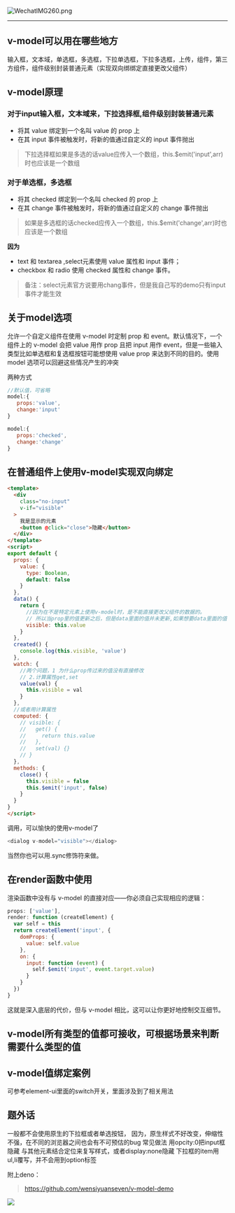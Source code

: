 ![WechatIMG260.png](http://182.92.243.204/usr/uploads/2020/03/3810517013.png)

------------

##  v-model可以用在哪些地方
输入框，文本域，单选框，多选框，下拉单选框，下拉多选框，上传，组件，第三方组件，组件级别封装普通元素（实现双向绑绑定直接更改父组件）

##   v-model原理
### **对于input输入框，文本域来，下拉选择框,组件级别封装普通元素**
- 将其 value  绑定到一个名叫 value 的 prop 上
- 在其 input 事件被触发时，将新的值通过自定义的 input 事件抛出

> 下拉选择框如果是多选的话value应传入一个数组，this.$emit('input',arr)时也应该是一个数组

### **对于单选框，多选框**
- 将其 checked  绑定到一个名叫 checked 的 prop 上
- 在其 change 事件被触发时，将新的值通过自定义的 change 事件抛出

> 如果是多选框的话checked应传入一个数组，this.$emit('change',arr)时也应该是一个数组

**因为**
- text 和 textarea ,select元素使用 value 属性和 input 事件；
- checkbox 和 radio 使用 checked 属性和 change 事件。

> 备注：select元素官方说要用chang事件，但是我自己写的demo只有input事件才能生效

##   关于model选项

允许一个自定义组件在使用 v-model 时定制 prop 和 event。默认情况下，一个组件上的 v-model 会把 value 用作 prop 且把 input 用作 event，但是一些输入类型比如单选框和复选框按钮可能想使用 value prop 来达到不同的目的。使用 model 选项可以回避这些情况产生的冲突

两种方式
```javascript
//默认值，可省略
model:{
   props:'value',
   change:'input'
}
```
```javascript
model:{
   props:'checked',
   change:'change'
}
```
##  在普通组件上使用v-model实现双向绑定

```html
<template>
  <div
    class="no-input"
    v-if="visible"
  >
    我是显示的元素
    <button @click="close">隐藏</button>
  </div>
</template>
<script>
export default {
  props: {
    value: {
      type: Boolean,
      default: false
    }
  },
  data() {
    return {
      //因为在不是特定元素上使用v-model时，是不能直接更改父组件的数据的。
      // 所以当prop里的值更新之后，但是data里面的值并未更新,如果想要data里面的值也更新，可以写成计算属性，或者用watch监听更改
      visible: this.value
    }
  },
  created() {
    console.log(this.visible, 'value')
  },
  watch: {
    //两个问题，1 为什么prop传过来的值没有直接修改
    // 2.计算属性get,set
    value(val) {
      this.visible = val
    }
  },
  //或者用计算属性
  computed: {
    // visible: {
    //   get() {
    //     return this.value
    //   },
    //   set(val) {}
    // }
  },
  methods: {
    close() {
      this.visible = false
      this.$emit('input', false)
    }
  }
}
</script>
```
调用，可以愉快的使用v-model了

```javascript
<dialog v-model="visible"></dialog>
```
当然你也可以用.sync修饰符来做。

##  在render函数中使用
渲染函数中没有与 v-model 的直接对应——你必须自己实现相应的逻辑：
```javascript
props: ['value'],
render: function (createElement) {
  var self = this
  return createElement('input', {
    domProps: {
      value: self.value
    },
    on: {
      input: function (event) {
        self.$emit('input', event.target.value)
      }
    }
  })
}
```
这就是深入底层的代价，但与 v-model 相比，这可以让你更好地控制交互细节。

## v-model所有类型的值都可接收，可根据场景来判断需要什么类型的值

## v-model值绑定案例
可参考element-ui里面的switch开关，里面涉及到了相关用法

##  题外话
一般都不会使用原生的下拉框或者单选按钮，
因为，原生样式不好改变，伸缩性不强，在不同的浏览器之间也会有不可预估的bug
常见做法
用opcity:0把input框隐藏 与其他元素结合定位来复写样式，或者display:none隐藏
下拉框的item用ul,li覆写，并不会用到option标签

附上deno：
> https://github.com/wensiyuanseven/v-model-demo

![](http://182.92.243.204/usr/uploads/2020/03/1622075.png)










